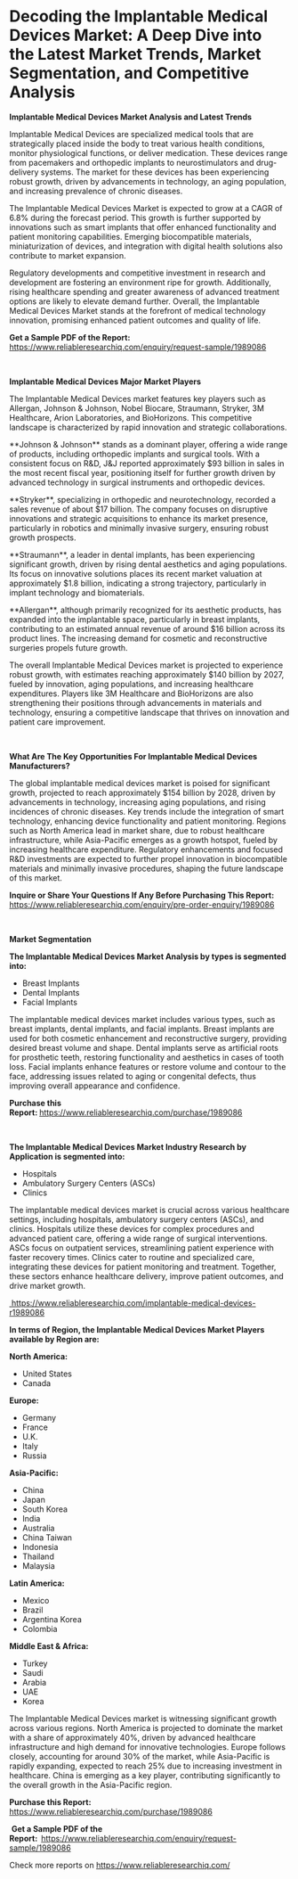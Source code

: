 <p><h1>Decoding the Implantable Medical Devices Market: A Deep Dive into the Latest Market Trends, Market Segmentation, and Competitive Analysis</h1></p><p><strong>Implantable Medical Devices Market Analysis and Latest Trends</strong></p>
<p><p>Implantable Medical Devices are specialized medical tools that are strategically placed inside the body to treat various health conditions, monitor physiological functions, or deliver medication. These devices range from pacemakers and orthopedic implants to neurostimulators and drug-delivery systems. The market for these devices has been experiencing robust growth, driven by advancements in technology, an aging population, and increasing prevalence of chronic diseases. </p><p>The Implantable Medical Devices Market is expected to grow at a CAGR of 6.8% during the forecast period. This growth is further supported by innovations such as smart implants that offer enhanced functionality and patient monitoring capabilities. Emerging biocompatible materials, miniaturization of devices, and integration with digital health solutions also contribute to market expansion. </p><p>Regulatory developments and competitive investment in research and development are fostering an environment ripe for growth. Additionally, rising healthcare spending and greater awareness of advanced treatment options are likely to elevate demand further. Overall, the Implantable Medical Devices Market stands at the forefront of medical technology innovation, promising enhanced patient outcomes and quality of life.</p></p>
<p><strong>Get a Sample PDF of the Report:&nbsp;</strong> <a href="https://www.reliableresearchiq.com/enquiry/request-sample/1989086?utm_campaign=2580&utm_medium=2&utm_source=Github&utm_content=ia&utm_term=04032025&utm_id=implantable-medical-devices">https://www.reliableresearchiq.com/enquiry/request-sample/1989086</a></p>
<p>&nbsp;</p>
<p><strong>Implantable Medical Devices Major Market Players</strong></p>
<p><p>The Implantable Medical Devices market features key players such as Allergan, Johnson & Johnson, Nobel Biocare, Straumann, Stryker, 3M Healthcare, Arion Laboratories, and BioHorizons. This competitive landscape is characterized by rapid innovation and strategic collaborations.</p><p>**Johnson & Johnson** stands as a dominant player, offering a wide range of products, including orthopedic implants and surgical tools. With a consistent focus on R&D, J&J reported approximately $93 billion in sales in the most recent fiscal year, positioning itself for further growth driven by advanced technology in surgical instruments and orthopedic devices.</p><p>**Stryker**, specializing in orthopedic and neurotechnology, recorded a sales revenue of about $17 billion. The company focuses on disruptive innovations and strategic acquisitions to enhance its market presence, particularly in robotics and minimally invasive surgery, ensuring robust growth prospects.</p><p>**Straumann**, a leader in dental implants, has been experiencing significant growth, driven by rising dental aesthetics and aging populations. Its focus on innovative solutions places its recent market valuation at approximately $1.8 billion, indicating a strong trajectory, particularly in implant technology and biomaterials.</p><p>**Allergan**, although primarily recognized for its aesthetic products, has expanded into the implantable space, particularly in breast implants, contributing to an estimated annual revenue of around $16 billion across its product lines. The increasing demand for cosmetic and reconstructive surgeries propels future growth.</p><p>The overall Implantable Medical Devices market is projected to experience robust growth, with estimates reaching approximately $140 billion by 2027, fueled by innovation, aging populations, and increasing healthcare expenditures. Players like 3M Healthcare and BioHorizons are also strengthening their positions through advancements in materials and technology, ensuring a competitive landscape that thrives on innovation and patient care improvement.</p></p>
<p>&nbsp;</p>
<p><strong>What Are The Key Opportunities For Implantable Medical Devices Manufacturers?</strong></p>
<p><p>The global implantable medical devices market is poised for significant growth, projected to reach approximately $154 billion by 2028, driven by advancements in technology, increasing aging populations, and rising incidences of chronic diseases. Key trends include the integration of smart technology, enhancing device functionality and patient monitoring. Regions such as North America lead in market share, due to robust healthcare infrastructure, while Asia-Pacific emerges as a growth hotspot, fueled by increasing healthcare expenditure. Regulatory enhancements and focused R&D investments are expected to further propel innovation in biocompatible materials and minimally invasive procedures, shaping the future landscape of this market.</p></p>
<p><strong>Inquire or Share Your Questions If Any Before Purchasing This Report:</strong> <a href="https://www.reliableresearchiq.com/enquiry/pre-order-enquiry/1989086?utm_campaign=2580&utm_medium=2&utm_source=Github&utm_content=ia&utm_term=04032025&utm_id=implantable-medical-devices">https://www.reliableresearchiq.com/enquiry/pre-order-enquiry/1989086</a></p>
<p>&nbsp;</p>
<p><strong>Market Segmentation</strong></p>
<p><strong>The Implantable Medical Devices Market Analysis by types is segmented into:</strong></p>
<p><ul><li>Breast Implants</li><li>Dental Implants</li><li>Facial Implants</li></ul></p>
<p><p>The implantable medical devices market includes various types, such as breast implants, dental implants, and facial implants. Breast implants are used for both cosmetic enhancement and reconstructive surgery, providing desired breast volume and shape. Dental implants serve as artificial roots for prosthetic teeth, restoring functionality and aesthetics in cases of tooth loss. Facial implants enhance features or restore volume and contour to the face, addressing issues related to aging or congenital defects, thus improving overall appearance and confidence.</p></p>
<p><strong>Purchase this Report:&nbsp;</strong><a href="https://www.reliableresearchiq.com/purchase/1989086?utm_campaign=2580&utm_medium=2&utm_source=Github&utm_content=ia&utm_term=04032025&utm_id=implantable-medical-devices">https://www.reliableresearchiq.com/purchase/1989086</a></p>
<p>&nbsp;</p>
<p><strong>The Implantable Medical Devices Market Industry Research by Application is segmented into:</strong></p>
<p><ul><li>Hospitals</li><li>Ambulatory Surgery Centers (ASCs)</li><li>Clinics</li></ul></p>
<p><p>The implantable medical devices market is crucial across various healthcare settings, including hospitals, ambulatory surgery centers (ASCs), and clinics. Hospitals utilize these devices for complex procedures and advanced patient care, offering a wide range of surgical interventions. ASCs focus on outpatient services, streamlining patient experience with faster recovery times. Clinics cater to routine and specialized care, integrating these devices for patient monitoring and treatment. Together, these sectors enhance healthcare delivery, improve patient outcomes, and drive market growth.</p></p>
<p><a href="https://www.reliableresearchiq.com/implantable-medical-devices-r1989086?utm_campaign=2580&utm_medium=2&utm_source=Github&utm_content=ia&utm_term=04032025&utm_id=implantable-medical-devices">&nbsp;https://www.reliableresearchiq.com/implantable-medical-devices-r1989086</a></p>
<p><strong>In terms of Region, the Implantable Medical Devices Market Players available by Region are:</strong></p>
<p>
    <p> <strong> North America: </strong>
        <ul>
            <li>United States</li>
            <li>Canada</li>
        </ul>
        </p> 
    <p> <strong> Europe: </strong>
        <ul>
            <li>Germany</li>
            <li>France</li>
            <li>U.K.</li>
            <li>Italy</li>
            <li>Russia</li>
        </ul>
        </p> 
    <p> <strong> Asia-Pacific: </strong>
        <ul>
            <li>China</li>
            <li>Japan</li>
            <li>South Korea</li>
            <li>India</li>
            <li>Australia</li>
            <li>China Taiwan</li>
            <li>Indonesia</li>
            <li>Thailand</li>
            <li>Malaysia</li>
        </ul>
        </p> 
    <p> <strong> Latin America: </strong>
        <ul>
            <li>Mexico</li>
            <li>Brazil</li>
            <li>Argentina Korea</li>
            <li>Colombia</li>
        </ul>
        </p> 
    <p> <strong> Middle East & Africa: </strong>
        <ul>
            <li>Turkey</li>
            <li>Saudi</li>
            <li>Arabia</li>
            <li>UAE</li>
            <li>Korea</li>
        </ul>
    </p>
    </p>
<p><p>The Implantable Medical Devices market is witnessing significant growth across various regions. North America is projected to dominate the market with a share of approximately 40%, driven by advanced healthcare infrastructure and high demand for innovative technologies. Europe follows closely, accounting for around 30% of the market, while Asia-Pacific is rapidly expanding, expected to reach 25% due to increasing investment in healthcare. China is emerging as a key player, contributing significantly to the overall growth in the Asia-Pacific region.</p></p>
<p><strong>Purchase this Report: </strong><a href="https://www.reliableresearchiq.com/purchase/1989086?utm_campaign=2580&utm_medium=2&utm_source=Github&utm_content=ia&utm_term=04032025&utm_id=implantable-medical-devices">https://www.reliableresearchiq.com/purchase/1989086</a></p>
<p>&nbsp;<strong>Get a Sample PDF of the Report:&nbsp;&nbsp;</strong><a href="https://www.reliableresearchiq.com/enquiry/request-sample/1989086?utm_campaign=2580&utm_medium=2&utm_source=Github&utm_content=ia&utm_term=04032025&utm_id=implantable-medical-devices">https://www.reliableresearchiq.com/enquiry/request-sample/1989086</a></p>
<p><strong></strong></p>
<p>Check more reports on <a href="https://www.reliableresearchiq.com/?utm_campaign=2580&utm_medium=2&utm_source=Github&utm_content=ia&utm_term=04032025&utm_id=implantable-medical-devices">https://www.reliableresearchiq.com/</a></p>